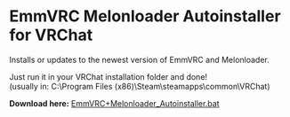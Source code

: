 # EmmVRC Melonloader Autoinstaller for VRChat
Installs or updates to the newest version of EmmVRC and Melonloader.

Just run it in your VRChat installation folder and done! <br>(usually in: C:\Program Files (x86)\Steam\steamapps\common\VRChat)

<b>Download here:</b> <a href="https://github.com/realseal5/EmmVRC-Melonloader-Autoinstaller-for-VRChat/releases/latest/download/EmmVRC+Melonloader_Autoinstaller.bat">EmmVRC+Melonloader_Autoinstaller.bat</a> 
